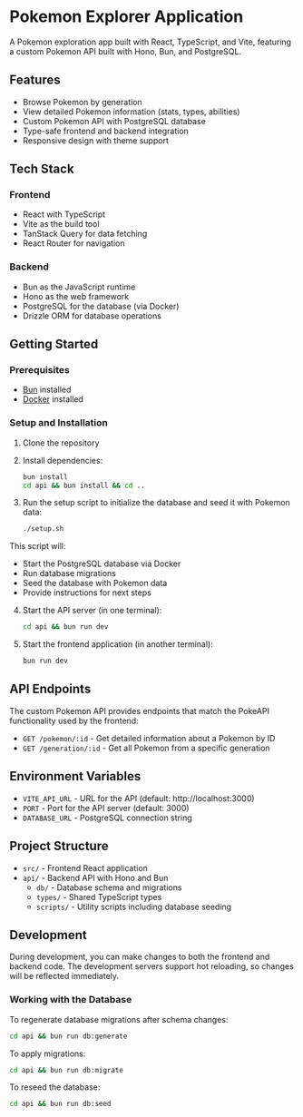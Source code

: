 # Pokemon Explorer Application

A Pokemon exploration app built with React, TypeScript, and Vite, featuring a custom Pokemon API built with Hono, Bun, and PostgreSQL.

## Features

- Browse Pokemon by generation
- View detailed Pokemon information (stats, types, abilities)
- Custom Pokemon API with PostgreSQL database
- Type-safe frontend and backend integration
- Responsive design with theme support

## Tech Stack

### Frontend
- React with TypeScript
- Vite as the build tool
- TanStack Query for data fetching
- React Router for navigation

### Backend
- Bun as the JavaScript runtime
- Hono as the web framework
- PostgreSQL for the database (via Docker)
- Drizzle ORM for database operations

## Getting Started

### Prerequisites

- [Bun](https://bun.sh/) installed
- [Docker](https://www.docker.com/) installed

### Setup and Installation

1. Clone the repository
2. Install dependencies:
   ```bash
   bun install
   cd api && bun install && cd ..
   ```

3. Run the setup script to initialize the database and seed it with Pokemon data:
   ```bash
   ./setup.sh
   ```

This script will:
- Start the PostgreSQL database via Docker
- Run database migrations
- Seed the database with Pokemon data
- Provide instructions for next steps

4. Start the API server (in one terminal):
   ```bash
   cd api && bun run dev
   ```

5. Start the frontend application (in another terminal):
   ```bash
   bun run dev
   ```

## API Endpoints

The custom Pokemon API provides endpoints that match the PokeAPI functionality used by the frontend:

- `GET /pokemon/:id` - Get detailed information about a Pokemon by ID
- `GET /generation/:id` - Get all Pokemon from a specific generation

## Environment Variables

- `VITE_API_URL` - URL for the API (default: http://localhost:3000)
- `PORT` - Port for the API server (default: 3000)
- `DATABASE_URL` - PostgreSQL connection string

## Project Structure

- `src/` - Frontend React application
- `api/` - Backend API with Hono and Bun
  - `db/` - Database schema and migrations
  - `types/` - Shared TypeScript types
  - `scripts/` - Utility scripts including database seeding

## Development

During development, you can make changes to both the frontend and backend code. The development servers support hot reloading, so changes will be reflected immediately.

### Working with the Database

To regenerate database migrations after schema changes:
```bash
cd api && bun run db:generate
```

To apply migrations:
```bash
cd api && bun run db:migrate
```

To reseed the database:
```bash
cd api && bun run db:seed
```
